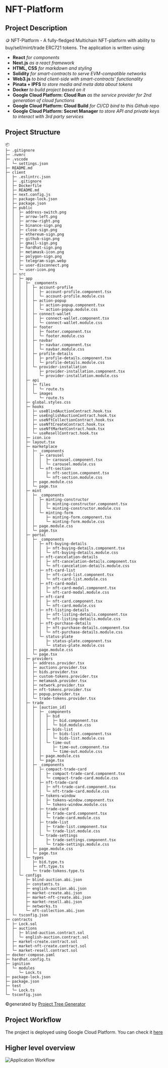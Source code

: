 # NFT-Platform

## Project Description

🪙 NFT-Platform - A fully-fledged Multichain NFT-platform with ability to buy/sell/mint/trade ERC721 tokens. The application is written using:
- **React** *for components*
- **Next.js** *as a react framework*
- **HTML, CSS** *for markdown and styling*
- **Solidity** *for smart-contracts to serve EVM-compatible networks*
- **Web3.js** *to bind client-side with smart-contracts' functionality*
- **Pinata + IPFS** *to store media and meta data about tokens*
- **Docker** *to build project based on it*
- **Google Cloud Platform: Cloud Run** *as the service provider for 2nd generation of cloud functions*
- **Google Cloud Platform: Cloud Build** *for CI/CD bind to this Github repo*
- **Google Cloud Platform: Secret Manager** *to store API and private keys to interact with 3rd party services*

## Project Structure 

```
📦 
├─ .gitignore
├─ .nvmrc
├─ .vscode
│  └─ settings.json
├─ README.md
├─ client
│  ├─ .eslintrc.json
│  ├─ .gitignore
│  ├─ Dockerfile
│  ├─ README.md
│  ├─ next.config.js
│  ├─ package-lock.json
│  ├─ package.json
│  ├─ public
│  │  ├─ address-switch.png
│  │  ├─ arrow-left.png
│  │  ├─ arrow-right.png
│  │  ├─ binance-sign.png
│  │  ├─ close-sign.png
│  │  ├─ ethereum-sign.png
│  │  ├─ github-sign.png
│  │  ├─ gmail-sign.png
│  │  ├─ hardhat-sign.png
│  │  ├─ metamask-icon.png
│  │  ├─ polygon-sign.png
│  │  ├─ telegram-sign.webp
│  │  ├─ user-disconnect.png
│  │  └─ user-icon.png
│  ├─ src
│  │  ├─ app
│  │  │  ├─ _components
│  │  │  │  ├─ account-profile
│  │  │  │  │  ├─ account-profile.component.tsx
│  │  │  │  │  └─ account-profile.module.css
│  │  │  │  ├─ action-popup
│  │  │  │  │  ├─ action-popup.component.tsx
│  │  │  │  │  └─ action-popup.module.css
│  │  │  │  ├─ connect-wallet
│  │  │  │  │  ├─ connect-wallet.component.tsx
│  │  │  │  │  └─ connect-wallet.module.css
│  │  │  │  ├─ footer
│  │  │  │  │  ├─ footer.component.tsx
│  │  │  │  │  └─ footer.module.css
│  │  │  │  ├─ navbar
│  │  │  │  │  ├─ navbar.component.tsx
│  │  │  │  │  └─ navbar.module.css
│  │  │  │  ├─ profile-details
│  │  │  │  │  ├─ profile-details.component.tsx
│  │  │  │  │  └─ profile-details.module.css
│  │  │  │  └─ provider-installation
│  │  │  │     ├─ provider-installation.component.tsx
│  │  │  │     └─ provider-installation.module.css
│  │  │  ├─ api
│  │  │  │  ├─ files
│  │  │  │  │  └─ route.ts
│  │  │  │  └─ images
│  │  │  │     └─ route.ts
│  │  │  ├─ global.styles.css
│  │  │  ├─ hooks
│  │  │  │  ├─ useBlindAuctionContract.hook.tsx
│  │  │  │  ├─ useEnglishAuctionContract.hook.tsx
│  │  │  │  ├─ useNftCollectionContract.hook.tsx
│  │  │  │  ├─ useNftCreateContract.hook.tsx
│  │  │  │  ├─ useNftMarketContract.hook.tsx
│  │  │  │  └─ useResellContract.hook.tsx
│  │  │  ├─ icon.ico
│  │  │  ├─ layout.tsx
│  │  │  ├─ marketplace
│  │  │  │  ├─ _components
│  │  │  │  │  ├─ carousel
│  │  │  │  │  │  ├─ carousel.component.tsx
│  │  │  │  │  │  └─ carousel.module.css
│  │  │  │  │  └─ nft-section
│  │  │  │  │     ├─ nft-section.component.tsx
│  │  │  │  │     └─ nft-section.module.css
│  │  │  │  ├─ page.module.css
│  │  │  │  └─ page.tsx
│  │  │  ├─ mint
│  │  │  │  ├─ _components
│  │  │  │  │  ├─ minting-constructor
│  │  │  │  │  │  ├─ minting-constructor.component.tsx
│  │  │  │  │  │  └─ minting-constructor.module.css
│  │  │  │  │  └─ minting-form
│  │  │  │  │     ├─ minting-form.component.tsx
│  │  │  │  │     └─ minting-form.module.css
│  │  │  │  ├─ page.module.css
│  │  │  │  └─ page.tsx
│  │  │  ├─ portal
│  │  │  │  ├─ _components
│  │  │  │  │  ├─ nft-buying-details
│  │  │  │  │  │  ├─ nft-buying-details.component.tsx
│  │  │  │  │  │  └─ nft-buying-details.module.css
│  │  │  │  │  ├─ nft-cancelation-details
│  │  │  │  │  │  ├─ nft-cancelation-details.component.tsx
│  │  │  │  │  │  └─ nft-cancelation-details.module.css
│  │  │  │  │  ├─ nft-card-list
│  │  │  │  │  │  ├─ nft-card-list.component.tsx
│  │  │  │  │  │  └─ nft-card-list.module.css
│  │  │  │  │  ├─ nft-card-modal
│  │  │  │  │  │  ├─ nft-card-modal.component.tsx
│  │  │  │  │  │  └─ nft-card-modal.module.css
│  │  │  │  │  ├─ nft-card
│  │  │  │  │  │  ├─ nft-card.component.tsx
│  │  │  │  │  │  └─ nft-card.module.css
│  │  │  │  │  ├─ nft-listing-details
│  │  │  │  │  │  ├─ nft-listing-details.component.tsx
│  │  │  │  │  │  └─ nft-listing-details.module.css
│  │  │  │  │  ├─ nft-purchase-details
│  │  │  │  │  │  ├─ nft-purchase-details.component.tsx
│  │  │  │  │  │  └─ nft-purchase-details.module.css
│  │  │  │  │  └─ status-plate
│  │  │  │  │     ├─ status-plate.component.tsx
│  │  │  │  │     └─ status-plate.module.css
│  │  │  │  ├─ page.module.css
│  │  │  │  └─ page.tsx
│  │  │  ├─ providers
│  │  │  │  ├─ address.provider.tsx
│  │  │  │  ├─ auctions.provider.tsx
│  │  │  │  ├─ bids.provider.tsx
│  │  │  │  ├─ custom-tokens.provider.tsx
│  │  │  │  ├─ metamask.provider.tsx
│  │  │  │  ├─ network.provider.tsx
│  │  │  │  ├─ nft-tokens.provider.tsx
│  │  │  │  ├─ popup.provider.tsx
│  │  │  │  └─ trade-tokens.provider.tsx
│  │  │  ├─ trade
│  │  │  │  ├─ [auction_id]
│  │  │  │  │  ├─ _components
│  │  │  │  │  │  ├─ bid
│  │  │  │  │  │  │  ├─ bid.component.tsx
│  │  │  │  │  │  │  └─ bid.module.css
│  │  │  │  │  │  ├─ bids-list
│  │  │  │  │  │  │  ├─ bids-list.component.tsx
│  │  │  │  │  │  │  └─ bids-list.module.css
│  │  │  │  │  │  └─ time-out
│  │  │  │  │  │     ├─ time-out.component.tsx
│  │  │  │  │  │     └─ time-out.module.css
│  │  │  │  │  ├─ page.module.css
│  │  │  │  │  └─ page.tsx
│  │  │  │  ├─ _components
│  │  │  │  │  ├─ compact-trade-card
│  │  │  │  │  │  ├─ compact-trade-card.component.tsx
│  │  │  │  │  │  └─ compact-trade-card.module.css
│  │  │  │  │  ├─ nft-trade-card
│  │  │  │  │  │  ├─ nft-trade-card.component.tsx
│  │  │  │  │  │  └─ nft-trade-card.module.css
│  │  │  │  │  ├─ tokens-window
│  │  │  │  │  │  ├─ tokens-window.component.tsx
│  │  │  │  │  │  └─ tokens-window.module.css
│  │  │  │  │  ├─ trade-card
│  │  │  │  │  │  ├─ trade-card.component.tsx
│  │  │  │  │  │  └─ trade-card.module.css
│  │  │  │  │  ├─ trade-list
│  │  │  │  │  │  ├─ trade-list.component.tsx
│  │  │  │  │  │  └─ trade-list.module.css
│  │  │  │  │  └─ trade-settings
│  │  │  │  │     ├─ trade-settings.component.tsx
│  │  │  │  │     └─ trade-settings.module.css
│  │  │  │  ├─ page.module.css
│  │  │  │  └─ page.tsx
│  │  │  └─ types
│  │  │     ├─ bid.type.ts
│  │  │     ├─ nft.type.ts
│  │  │     └─ trade-tokens.type.ts
│  │  └─ configs
│  │     ├─ blind-auction.abi.json
│  │     ├─ constants.ts
│  │     ├─ english-auction.abi.json
│  │     ├─ market-create.abi.json
│  │     ├─ market-nft-create.abi.json
│  │     ├─ market-resell.abi.json
│  │     ├─ networks.ts
│  │     └─ nft-collection.abi.json
│  └─ tsconfig.json
├─ contracts
│  ├─ Lock.sol
│  ├─ auctions
│  │  ├─ blind-auction.contract.sol
│  │  └─ english-auction.contract.sol
│  ├─ market-create.contract.sol
│  ├─ market-nft-create.contract.sol
│  └─ market-resell.contract.sol
├─ docker-compose.yaml
├─ hardhat.config.ts
├─ ignition
│  └─ modules
│     └─ Lock.ts
├─ package-lock.json
├─ package.json
├─ test
│  └─ Lock.ts
└─ tsconfig.json
```
©generated by [Project Tree Generator](https://woochanleee.github.io/project-tree-generator)

## Project Workflow

The project is deployed using Google Cloud Platform. You can check it [here](https://nft-platform-s27gxnquya-uc.a.run.app/marketplace)

## Higher level overview

![Application Workflow](https://drive.google.com/uc?id=1PzMJPDo7woQIpnYwebordinzSYPc7XBM)
